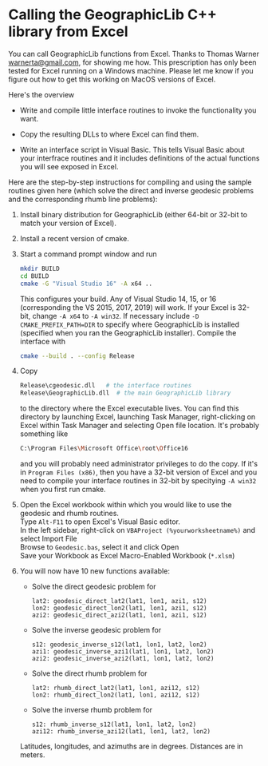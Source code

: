 # Calling the GeographicLib C++ library from Excel

You can call GeographicLib functions from Excel.  Thanks to Thomas
Warner <warnerta@gmail.com>, for showing me how.  This prescription
has only been tested for Excel running on a Windows machine.  Please
let me know if you figure out how to get this working on MacOS
versions of Excel.

Here's the overview

* Write and compile little interface routines to invoke the
  functionality you want.

* Copy the resulting DLLs to where Excel can find them.

* Write an interface script in Visual Basic.  This tells Visual Basic
  about your interfrace routines and it includes definitions of the actual
  functions you will see exposed in Excel.

Here are the step-by-step instructions for compiling and using the
sample routines given here (which solve the direct and inverse geodesic
problems and the corresponding rhumb line problems):

1. Install binary distribution for GeographicLib (either 64-bit or
   32-bit to match your version of Excel).

2. Install a recent version of cmake.

3. Start a command prompt window and run
   ```bash
   mkdir BUILD
   cd BUILD
   cmake -G "Visual Studio 16" -A x64 ..
   ```
   This configures your build.  Any of Visual Studio 14, 15, or 16
   (corresponding the VS 2015, 2017, 2019) will work.  If your Excel is
   32-bit, change `-A x64` to `-A win32`.  If necessary include `-D
   CMAKE_PREFIX_PATH=DIR` to specify where GeographicLib is installed
   (specified when you ran the GeographicLib installer).  Compile the
   interface with
   ```bash
   cmake --build . --config Release
   ```

4. Copy
   ```bash
   Release\cgeodesic.dll   # the interface routines
   Release\GeographicLib.dll  # the main GeographicLib library
   ```
   to the directory where the Excel executable lives.  You can find this
   directory by launching Excel, launching Task Manager, right-clicking on
   Excel within Task Manager and selecting Open file location.  It's
   probably something like
   ```bash
   C:\Program Files\Microsoft Office\root\Office16
   ```
   and you will probably need administrator privileges to do the copy.
   If it's in `Program Files (x86)`, then you have a 32-bit version of
   Excel and you need to compile your interface routines in 32-bit by
   specitying `-A win32` when you first run cmake.

5. Open the Excel workbook within which you would like to use the
   geodesic and rhumb routines.<br>
   Type `Alt-F11` to open Excel's Visual Basic editor.<br>
   In the left sidebar, right-click on `VBAProject (%yourworksheetname%)`
   and select Import File<br>
   Browse to `Geodesic.bas`, select it and click Open<br>
   Save your Workbook as Excel Macro-Enabled Workbook (`*.xlsm`)

6. You will now have 10 new functions available:
   * Solve the direct geodesic problem for
     ```
     lat2: geodesic_direct_lat2(lat1, lon1, azi1, s12)
     lon2: geodesic_direct_lon2(lat1, lon1, azi1, s12)
     azi2: geodesic_direct_azi2(lat1, lon1, azi1, s12)
     ```
   * Solve the inverse geodesic problem for
     ```
     s12: geodesic_inverse_s12(lat1, lon1, lat2, lon2)
     azi1: geodesic_inverse_azi1(lat1, lon1, lat2, lon2)
     azi2: geodesic_inverse_azi2(lat1, lon1, lat2, lon2)
     ```
   * Solve the direct rhumb problem for
     ```
     lat2: rhumb_direct_lat2(lat1, lon1, azi12, s12)
     lon2: rhumb_direct_lon2(lat1, lon1, azi12, s12)
     ```
   * Solve the inverse rhumb problem for
     ```
     s12: rhumb_inverse_s12(lat1, lon1, lat2, lon2)
     azi12: rhumb_inverse_azi12(lat1, lon1, lat2, lon2)
     ```
   Latitudes, longitudes, and azimuths are in degrees.  Distances are
   in meters.
